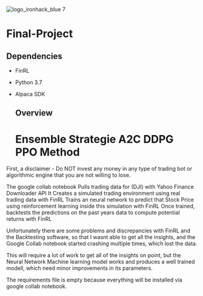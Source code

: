 ![logo_ironhack_blue 7](https://user-images.githubusercontent.com/23629340/40541063-a07a0a8a-601a-11e8-91b5-2f13e4e6b441.png)


# Final-Project

## Dependencies

- FinRL
- Python 3.7
- Alpaca SDK

  ## Overview
  # Ensemble Strategie A2C DDPG PPO Method

First, a disclaimer - Do NOT invest any money in any type of trading bot or algorithmic engine that you are not willing to lose.

The google collab notebook Pulls trading data for (DJI) with Yahoo Finance Downloader API
It Creates a simulated trading environment using real trading data with FinRL
Trains an neural network to predict that Stock Price using reinforcement learning inside this simulation with FinRL
Once trained, backtests the predictions on the past years data to compute potential returns with FinRL

Unfortunately there are some problems and discrepancies with FinRL and the Backtesting software, so that I wasnt able to get all the insights, and the Google Collab notebook started crashing multiple times, which lost the data.

This will require a lot of work to get all of the insights on point, but the Neural Network Machine learning model works and produces a well trained modell, which need minor improvements in its parameters.

The requirements file is empty because everything will be installed via google collab notebook.
